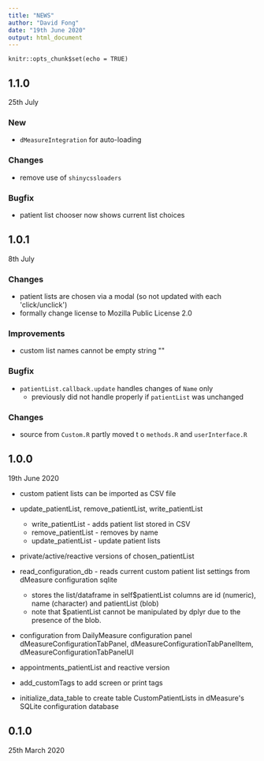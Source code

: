```yaml
---
title: "NEWS"
author: "David Fong"
date: "19th June 2020"
output: html_document
---
```


```{r setup, include=FALSE}
knitr::opts_chunk$set(echo = TRUE)
```

## 1.1.0
25th July

### New

* `dMeasureIntegration` for auto-loading

### Changes

* remove use of `shinycssloaders`

### Bugfix

* patient list chooser now shows current list choices

## 1.0.1
8th July

### Changes

* patient lists are chosen via a modal (so not updated with each 'click/unclick')
* formally change license to Mozilla Public License 2.0

### Improvements

* custom list names cannot be empty string ""

### Bugfix

* `patientList.callback.update` handles changes of `Name` only
  + previously did not handle properly if `patientList` was unchanged

### Changes

* source from `Custom.R` partly moved t o `methods.R` and `userInterface.R`


## 1.0.0
19th June 2020

* custom patient lists can be imported as CSV file
* update_patientList, remove_patientList, write_patientList
  + write_patientList - adds patient list stored in CSV
  + remove_patientList - removes by name
  + update_patientList - update patient lists

* private/active/reactive versions of chosen_patientList

* read_configuration_db - reads current custom patient list
  settings from dMeasure configuration sqlite
  + stores the list/dataframe in self$patientList
  columns are id (numeric), name (character) and patientList (blob)
  + note that $patientList cannot be manipulated by dplyr due
    to the presence of the blob.

* configuration from DailyMeasure configuration panel
  dMeasureConfigurationTabPanel, dMeasureConfigurationTabPanelItem,
  dMeasureConfigurationTabPanelUI
* appointments_patientList and reactive version
* add_customTags to add screen or print tags

* initialize_data_table to create table CustomPatientLists in
   dMeasure's SQLite configuration database

## 0.1.0
25th March 2020
